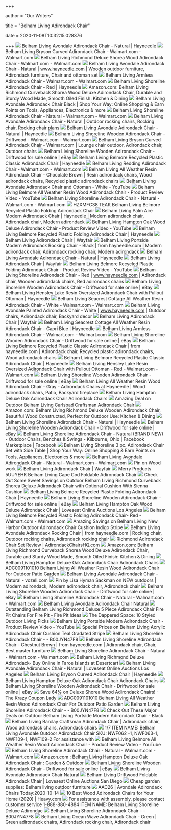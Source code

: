 +++
        
author = "Our Writers"
        
title = "Belham Living Adirondack Chair"
        
date = 2020-11-08T10:32:15.028376
        
+++
[ ![](https://content.haycdn.com/mgen/master:NWF062.jpg)](https://content.haycdn.com/mgen/master:NWF062.jpg) Belham Living Avondale Adirondack Chair - Natural | Hayneedle
[ ![](https://i5.walmartimages.com/asr/804febf1-dd1a-474b-80f5-7cb125b702ab_1.fb180bfe4a7613b7a43170bac7b3c58c.jpeg)](https://i5.walmartimages.com/asr/804febf1-dd1a-474b-80f5-7cb125b702ab_1.fb180bfe4a7613b7a43170bac7b3c58c.jpeg) Belham Living Bryson Curved Adirondack Chair - Walmart.com - Walmart.com
[ ![](https://i5.walmartimages.com/asr/4e0dbabc-9cca-4af0-b69b-da8e3c188b95.7c8d9598395d41de9f4fa3ded7654d5a.jpeg)](https://i5.walmartimages.com/asr/4e0dbabc-9cca-4af0-b69b-da8e3c188b95.7c8d9598395d41de9f4fa3ded7654d5a.jpeg) Belham Living Richmond Deluxe Shorea Wood Adirondack Chair - Walmart.com -  Walmart.com
[ ![](https://i.pinimg.com/originals/2c/e1/a9/2ce1a9c5fbfdca7f035a065d69c152ac.jpg)](https://i.pinimg.com/originals/2c/e1/a9/2ce1a9c5fbfdca7f035a065d69c152ac.jpg) Belham Living Avondale Adirondack Chair - Natural | www.hayneedle.com |  Wooden outdoor furniture, Adirondack furniture, Chair and ottoman set
[ ![](https://i5.walmartimages.com/asr/4b8107a2-177d-4335-a55e-6d9e47391f7e.d98117524a39b3900f2710cfa742daec.jpeg)](https://i5.walmartimages.com/asr/4b8107a2-177d-4335-a55e-6d9e47391f7e.d98117524a39b3900f2710cfa742daec.jpeg) Belham Living Armless Adirondack Chair - Walmart.com - Walmart.com
[ ![](https://content.haycdn.com/mgen/master:TDJ029.jpg)](https://content.haycdn.com/mgen/master:TDJ029.jpg) Belham Living Shoreline Adirondack Chair - Red | Hayneedle
[ ![](https://images-na.ssl-images-amazon.com/images/I/91-sFM9pO8L._AC_SX522_.jpg)](https://images-na.ssl-images-amazon.com/images/I/91-sFM9pO8L._AC_SX522_.jpg) Amazon.com: Belham Living Richmond Curveback Shorea Wood Deluxe Adirondack  Chair, Durable and Sturdy Wood Made, Smooth Oiled Finish: Kitchen & Dining
[ ![](https://s2.sywcdn.net/getImage?url=https%3A%2F%2Fimages.hayneedle.com%2Fmgen%2Foptions%3ANWF109_15_Black.jpg%3Fis%3D1600%2C1600%2C0xffffff&t=Product&w=1500&h=1500&qlt=100&mrg=1&str=1&s=b2fe4ea134d28e067ec5f6de81200756)](https://s2.sywcdn.net/getImage?url=https%3A%2F%2Fimages.hayneedle.com%2Fmgen%2Foptions%3ANWF109_15_Black.jpg%3Fis%3D1600%2C1600%2C0xffffff&t=Product&w=1500&h=1500&qlt=100&mrg=1&str=1&s=b2fe4ea134d28e067ec5f6de81200756) Belham Living Avondale Adirondack Chair Black | Shop Your Way: Online  Shopping & Earn Points on Tools, Appliances, Electronics & more
[ ![](https://i5.walmartimages.com/asr/7a515abc-e9cf-4fe3-a1d5-c79e6d69af9a.a7fb070a93bba872010acd26b5ed92cb.jpeg)](https://i5.walmartimages.com/asr/7a515abc-e9cf-4fe3-a1d5-c79e6d69af9a.a7fb070a93bba872010acd26b5ed92cb.jpeg) Belham Living Shoreline Adirondack Chair - Natural - Walmart.com -  Walmart.com
[ ![](https://i.pinimg.com/originals/be/96/25/be96257e2dacc3b7f7c34d4e077832d1.jpg)](https://i.pinimg.com/originals/be/96/25/be96257e2dacc3b7f7c34d4e077832d1.jpg) Belham Living Avondale Adirondack Chair - Natural | Outdoor rocking chairs,  Rocking chair, Rocking chair plans
[ ![](https://i.ytimg.com/vi/5jUriYDe-Y4/maxresdefault.jpg)](https://i.ytimg.com/vi/5jUriYDe-Y4/maxresdefault.jpg) Belham Living Avondale Adirondack Chair - Natural | Hayneedle
[ ![](https://i5.walmartimages.com/asr/e0cf872e-e89e-4815-acf4-72afd8fabbde_1.949434145b6cf7031ad1caadb3c509b0.jpeg)](https://i5.walmartimages.com/asr/e0cf872e-e89e-4815-acf4-72afd8fabbde_1.949434145b6cf7031ad1caadb3c509b0.jpeg) Belham Living Shoreline Wooden Adirondack Chair - Driftwood - Walmart.com -  Walmart.com
[ ![](https://i.pinimg.com/474x/eb/eb/76/ebeb76bfb824dcd95a7d91d4f6618b02.jpg)](https://i.pinimg.com/474x/eb/eb/76/ebeb76bfb824dcd95a7d91d4f6618b02.jpg) Belham Living Bryson Curved Adirondack Chair - Walmart.com | Lounge chair  outdoor, Adirondack chair, Outdoor chairs
[ ![](https://i.ebayimg.com/images/g/dVQAAOSwOb5fj078/s-l1600.jpg)](https://i.ebayimg.com/images/g/dVQAAOSwOb5fj078/s-l1600.jpg) Belham Living Shoreline Wooden Adirondack Chair - Driftwood for sale online  | eBay
[ ![](https://content.haycdn.com/mgen/master:REDO004.jpg)](https://content.haycdn.com/mgen/master:REDO004.jpg) Belham Living Belmore Recycled Plastic Classic Adirondack Chair | Hayneedle
[ ![](https://i5.walmartimages.com/asr/aa3f1e00-3e94-434a-bd93-ca594afdf97b_1.6a8a8a12f4e8f159c8fcaf08a2701648.jpeg)](https://i5.walmartimages.com/asr/aa3f1e00-3e94-434a-bd93-ca594afdf97b_1.6a8a8a12f4e8f159c8fcaf08a2701648.jpeg) Belham Living Redding Adirondack Chair - Walmart.com - Walmart.com
[ ![](https://i.pinimg.com/originals/44/ce/87/44ce87cbca9197e8e9a24e8e361ea07f.jpg)](https://i.pinimg.com/originals/44/ce/87/44ce87cbca9197e8e9a24e8e361ea07f.jpg) Belham Living All Weather Resin Adirondack Chair - Chocolate Brown | Resin  adirondack chairs, Wood adirondack chairs, Recycled plastic adirondack  chairs
[ ![](https://i.ytimg.com/vi/osQd9xaYLXE/maxresdefault.jpg)](https://i.ytimg.com/vi/osQd9xaYLXE/maxresdefault.jpg) Belham Living Avondale Adirondack Chair and Ottoman - White - YouTube
[ ![](https://i.ytimg.com/vi/l2Y8oaB4UBc/maxresdefault.jpg)](https://i.ytimg.com/vi/l2Y8oaB4UBc/maxresdefault.jpg) Belham Living Belmore All Weather Resin Wood Adirondack Chair - Product  Review Video - YouTube
[ ![](https://i5.walmartimages.com/asr/97e0d986-7bd0-4eb8-8f16-97a4d4b8f606.b28a5d02ea14887e6268ec5ea468e658.jpeg?odnWidth=612&odnHeight=612&odnBg=ffffff)](https://i5.walmartimages.com/asr/97e0d986-7bd0-4eb8-8f16-97a4d4b8f606.b28a5d02ea14887e6268ec5ea468e658.jpeg?odnWidth=612&odnHeight=612&odnBg=ffffff) Belham Living Shoreline Adirondack Chair - Natural - Walmart.com -  Walmart.com
[ ![](https://c.shld.net/rpx/i/s/pi/mp/10278989/prod_24212441840?src=https%3A%2F%2Fi.ebayimg.com%2Fimages%2Fg%2FzDEAAOSwfx9dJkkI%2Fs-l1600.jpg&d=21669f2cdfeb86333b985e6889186e891af0e1d9&hei=333&wid=333&op_sharpen=1)](https://c.shld.net/rpx/i/s/pi/mp/10278989/prod_24212441840?src=https%3A%2F%2Fi.ebayimg.com%2Fimages%2Fg%2FzDEAAOSwfx9dJkkI%2Fs-l1600.jpg&d=21669f2cdfeb86333b985e6889186e891af0e1d9&hei=333&wid=333&op_sharpen=1) HZXMFC38 TEAK Belham Living Belmore Recycled Plastic Folding Adirondack  Chair
[ ![](https://i.pinimg.com/474x/c7/4b/15/c74b15a68b881afb5feed88a01fbbba4.jpg)](https://i.pinimg.com/474x/c7/4b/15/c74b15a68b881afb5feed88a01fbbba4.jpg) Belham Living Palm Aire Modern Adirondack Chair | Hayneedle | Modern adirondack  chair, Adirondack chair, Modern adirondack
[ ![](https://i.ytimg.com/vi/5nXoxCQui4o/maxresdefault.jpg)](https://i.ytimg.com/vi/5nXoxCQui4o/maxresdefault.jpg) Belham Living Hampton Oak Wood Deluxe Adirondack Chair - Product Review  Video - YouTube
[ ![](https://content.haycdn.com/mgen/master:REDO006.jpg)](https://content.haycdn.com/mgen/master:REDO006.jpg) Belham Living Belmore Recycled Plastic Folding Adirondack Chair | Hayneedle
[ ![](https://secure.img1-fg.wfcdn.com/im/91398612/resize-h600-w600%5Ecompr-r85/9576/95760176/Alger+Plastic+Folding+Adirondack+Chair.jpg)](https://secure.img1-fg.wfcdn.com/im/91398612/resize-h600-w600%5Ecompr-r85/9576/95760176/Alger+Plastic+Folding+Adirondack+Chair.jpg) Belham Living Adirondack Chair | Wayfair
[ ![](https://i.pinimg.com/originals/ea/64/6e/ea646ed6f39132add56bfb8a8771fcd7.jpg)](https://i.pinimg.com/originals/ea/64/6e/ea646ed6f39132add56bfb8a8771fcd7.jpg) Belham Living Portside Modern Adirondack Rocking Chair - Black | from  hayneedle.com | Modern adirondack chair, Adirondack rocking chair, Modern  adirondack
[ ![](https://content.haycdn.com/mgen/inuse:NWF062.jpg?is=654,654,0xffffff)](https://content.haycdn.com/mgen/inuse:NWF062.jpg?is=654,654,0xffffff) Belham Living Avondale Adirondack Chair - Natural | Hayneedle
[ ![](https://secure.img1-fg.wfcdn.com/im/96948436/resize-h310-w310%5Ecompr-r85/3013/30136299/anette-adirondack-chair.jpg)](https://secure.img1-fg.wfcdn.com/im/96948436/resize-h310-w310%5Ecompr-r85/3013/30136299/anette-adirondack-chair.jpg) Belham Living Adirondack Chair | Wayfair
[ ![](https://i.ytimg.com/vi/u0Zs0QG085c/maxresdefault.jpg)](https://i.ytimg.com/vi/u0Zs0QG085c/maxresdefault.jpg) Belham Living Belmore Recycled Plastic Folding Adirondack Chair - Product  Review Video - YouTube
[ ![](https://i.pinimg.com/originals/6a/fe/b5/6afeb5a47592d8042485113d2f4b7d8c.jpg)](https://i.pinimg.com/originals/6a/fe/b5/6afeb5a47592d8042485113d2f4b7d8c.jpg) Belham Living Shoreline Adirondack Chair - Red | www.hayneedle.com | Adirondack  chair, Wooden adirondack chairs, Red adirondack chairs
[ ![](https://i.ebayimg.com/images/g/qoIAAOSwVRZfj077/s-l1600.jpg)](https://i.ebayimg.com/images/g/qoIAAOSwVRZfj077/s-l1600.jpg) Belham Living Shoreline Wooden Adirondack Chair - Driftwood for sale online  | eBay
[ ![](https://content.haycdn.com/mgen/master:REDO071.jpg?is=654,654,0xffffff)](https://content.haycdn.com/mgen/master:REDO071.jpg?is=654,654,0xffffff) Belham Living Hensley Lake Resin Oversized Adirondack Chair with Pullout  Ottoman | Hayneedle
[ ![](https://i5.walmartimages.com/asr/831e0203-4996-4436-9ff0-d4e64eea35e9.d4b419fbed4565852fe42fd08d491b42.jpeg)](https://i5.walmartimages.com/asr/831e0203-4996-4436-9ff0-d4e64eea35e9.d4b419fbed4565852fe42fd08d491b42.jpeg) Belham Living Seacrest Cottage All Weather Resin Adirondack Chair - White -  Walmart.com - Walmart.com
[ ![](https://i.pinimg.com/originals/c0/e5/13/c0e5134805ac5ac7c5f17030d4751649.jpg)](https://i.pinimg.com/originals/c0/e5/13/c0e5134805ac5ac7c5f17030d4751649.jpg) Belham Living Avondale Painted Adirondack Chair - White | www.hayneedle.com  | Outdoor chairs, Adirondack chair, Backyard decor
[ ![](https://secure.img1-fg.wfcdn.com/im/87563737/resize-h310-w310%5Ecompr-r85/6116/61169450/plasticresin-adirondack-chair.jpg)](https://secure.img1-fg.wfcdn.com/im/87563737/resize-h310-w310%5Ecompr-r85/6116/61169450/plasticresin-adirondack-chair.jpg) Belham Living Adirondack Chair | Wayfair
[ ![](https://content.haycdn.com/mgen/master:REDO043.jpg)](https://content.haycdn.com/mgen/master:REDO043.jpg) Belham Living Seacrest Cottage All Weather Resin Adirondack Chair - Capri  Blue | Hayneedle
[ ![](https://i5.walmartimages.com/asr/ea22af8c-4c46-4c61-94ad-dfdfa2587ebe_1.9e4d4b2e6c376a1aefb5661e088f64fd.jpeg?odnWidth=282&odnHeight=282&odnBg=ffffff)](https://i5.walmartimages.com/asr/ea22af8c-4c46-4c61-94ad-dfdfa2587ebe_1.9e4d4b2e6c376a1aefb5661e088f64fd.jpeg?odnWidth=282&odnHeight=282&odnBg=ffffff) Belham Living Armless Adirondack Chair - Walmart.com - Walmart.com
[ ![](https://i.ebayimg.com/images/g/I0kAAOSw3Bdfj074/s-l1600.jpg)](https://i.ebayimg.com/images/g/I0kAAOSw3Bdfj074/s-l1600.jpg) Belham Living Shoreline Wooden Adirondack Chair - Driftwood for sale online  | eBay
[ ![](https://i.pinimg.com/originals/6d/de/40/6dde402596aae59ad6189410a2e5668d.jpg)](https://i.pinimg.com/originals/6d/de/40/6dde402596aae59ad6189410a2e5668d.jpg) Belham Living Belmore Recycled Plastic Classic Adirondack Chair | from  hayneedle.com | Adirondack chair, Recycled plastic adirondack chairs, Wood  adirondack chairs
[ ![](https://content.haycdn.com/mgen/inuse:REDO004.jpg?is=654,654,0xffffff)](https://content.haycdn.com/mgen/inuse:REDO004.jpg?is=654,654,0xffffff) Belham Living Belmore Recycled Plastic Classic Adirondack Chair | Hayneedle
[ ![](https://i5.walmartimages.com/asr/9792f63f-5d4a-4e08-bfae-b01282206804.dca9aaaaa6da4636ebb6c11ed8edd517.jpeg)](https://i5.walmartimages.com/asr/9792f63f-5d4a-4e08-bfae-b01282206804.dca9aaaaa6da4636ebb6c11ed8edd517.jpeg) Belham Living Hensley Lake Resin Oversized Adirondack Chair with Pullout  Ottoman - Red - Walmart.com - Walmart.com
[ ![](https://i.ebayimg.com/images/g/9p0AAOSwehZfj078/s-l1600.jpg)](https://i.ebayimg.com/images/g/9p0AAOSwehZfj078/s-l1600.jpg) Belham Living Shoreline Wooden Adirondack Chair - Driftwood for sale online  | eBay
[ ![](https://i.pinimg.com/474x/5c/42/fa/5c42fab7931123fbf436ab3fce4802bc.jpg)](https://i.pinimg.com/474x/5c/42/fa/5c42fab7931123fbf436ab3fce4802bc.jpg) Belham Living All Weather Resin Wood Adirondack Chair - Gray - Adirondack  Chairs at Hayneedle | Wood adirondack chairs, Patio, Backyard fireplace
[ ![](https://images-na.ssl-images-amazon.com/images/I/713bVDOjuzL._AC_SL1000_.jpg)](https://images-na.ssl-images-amazon.com/images/I/713bVDOjuzL._AC_SL1000_.jpg) Belham Living Hampton Deluxe Oak Adirondack Chair Adirondack Chairs
[ ![](https://images.prod.meredith.com/product/3e84581ddf20f76c56234b8fc78b918c/1515359093091/l/outdoor-belham-living-carlsbad-craftsman-adirondack-chair)](https://images.prod.meredith.com/product/3e84581ddf20f76c56234b8fc78b918c/1515359093091/l/outdoor-belham-living-carlsbad-craftsman-adirondack-chair) Amazing Deal on Outdoor Belham Living Carlsbad Craftsman Adirondack Chair
[ ![](https://images-na.ssl-images-amazon.com/images/I/91HK2zlPYpL._AC_SL1500_.jpg)](https://images-na.ssl-images-amazon.com/images/I/91HK2zlPYpL._AC_SL1500_.jpg) Amazon.com: Belham Living Richmond Deluxe Wooden Adirondack Chair,  Beautiful Wood Constructed, Perfect for Outdoor Use: Kitchen & Dining
[ ![](https://content.haycdn.com/mgen/inuse:TDJ123.jpg?is=654,654,0xffffff)](https://content.haycdn.com/mgen/inuse:TDJ123.jpg?is=654,654,0xffffff) Belham Living Shoreline Adirondack Chair - Natural | Hayneedle
[ ![](https://i.ebayimg.com/images/g/vsoAAOSwFN9fj074/s-l1600.jpg)](https://i.ebayimg.com/images/g/vsoAAOSwFN9fj074/s-l1600.jpg) Belham Living Shoreline Wooden Adirondack Chair - Driftwood for sale online  | eBay
[ ![](https://lookaside.fbsbx.com/lookaside/crawler/media/?media_id=10223618245346859)](https://lookaside.fbsbx.com/lookaside/crawler/media/?media_id=10223618245346859) Belham Living Shoreline Adirondack Chair - Natural (BRAND NEW) - Outdoor  Chairs, Benches & Swings - Kilbourne, Ohio | Facebook Marketplace | Facebook
[ ![](https://s1.sywcdn.net/getImage?url=https%3A%2F%2Fimages.hayneedle.com%2Fmgen%2Fmaster%3ATDJ186.jpg%3Fis%3D1600%2C1600%2C0xffffff&t=Product&w=1500&h=1500&qlt=100&mrg=1&str=1&s=db5bf4066a6c6c3b48d05a57a97a32e1)](https://s1.sywcdn.net/getImage?url=https%3A%2F%2Fimages.hayneedle.com%2Fmgen%2Fmaster%3ATDJ186.jpg%3Fis%3D1600%2C1600%2C0xffffff&t=Product&w=1500&h=1500&qlt=100&mrg=1&str=1&s=db5bf4066a6c6c3b48d05a57a97a32e1) Belham Living Shoreline 3 pc. Adirondack Chair Set with Side Table | Shop  Your Way: Online Shopping & Earn Points on Tools, Appliances, Electronics &  more
[ ![](https://i5.walmartimages.com/dfw/6e29e393-c63d/k2-_c59408db-f526-4161-8add-987f0ccfb571.v1.jpg)](https://i5.walmartimages.com/dfw/6e29e393-c63d/k2-_c59408db-f526-4161-8add-987f0ccfb571.v1.jpg) Belham Living Avondale Adirondack Chair - Natural - Walmart.com -  Walmart.com
[ ![](https://i.pinimg.com/originals/c3/6a/55/c36a55952363e02a8fc67f9cb7681ba2.jpg)](https://i.pinimg.com/originals/c3/6a/55/c36a55952363e02a8fc67f9cb7681ba2.jpg) Pin on Wood work
[ ![](https://secure.img1-fg.wfcdn.com/im/14023119/resize-h240-w240%5Ecompr-r85/6943/69437652/default_name.jpg)](https://secure.img1-fg.wfcdn.com/im/14023119/resize-h240-w240%5Ecompr-r85/6943/69437652/default_name.jpg) Belham Living Adirondack Chair | Wayfair
[ ![](https://c.shld.net/rpx/i/s/pi/mp/10160405/prod_9120105832?src=http%3A%2F%2Flykartstore.site%2Flykartimage%2FimageB%2FALVB005UUYEHK.jpg&d=2676ee67e70dadc40b2357b63ae9aa6f854c54ad&hei=245&wid=245&op_sharpen=1&qlt=85)](https://c.shld.net/rpx/i/s/pi/mp/10160405/prod_9120105832?src=http%3A%2F%2Flykartstore.site%2Flykartimage%2FimageB%2FALVB005UUYEHK.jpg&d=2676ee67e70dadc40b2357b63ae9aa6f854c54ad&hei=245&wid=245&op_sharpen=1&qlt=85) Merry Products 5UUYEHK Belham Living Cape Cod Foldable Adirondack Chair
[ ![](https://images.prod.meredith.com/product/442c524b952096bccaf09e0d3ab2f825/1546407145085/l/belham-living-richmond-curveback-shorea-deluxe-adirondack-chair-with-optional-cushion-with-sienna-cushion-rm079-3)](https://images.prod.meredith.com/product/442c524b952096bccaf09e0d3ab2f825/1546407145085/l/belham-living-richmond-curveback-shorea-deluxe-adirondack-chair-with-optional-cushion-with-sienna-cushion-rm079-3) Check Out Some Sweet Savings on Outdoor Belham Living Richmond Curveback  Shorea Deluxe Adirondack Chair with Optional Cushion With Sienna Cushion
[ ![](https://content.haycdn.com/mgen/inuse:REDO006.jpg?is=654,654,0xffffff)](https://content.haycdn.com/mgen/inuse:REDO006.jpg?is=654,654,0xffffff) Belham Living Belmore Recycled Plastic Folding Adirondack Chair | Hayneedle
[ ![](https://i.ebayimg.com/images/g/QwoAAOSwd3ZfBxox/s-l225.jpg)](https://i.ebayimg.com/images/g/QwoAAOSwd3ZfBxox/s-l225.jpg) Belham Living Shoreline Wooden Adirondack Chair - Driftwood for sale online  | eBay
[ ![](https://cdn.filestackcontent.com/resize=w:2000,h:2000,f:crop/auto_image/compress/quality=v:60/hUKg4PWQ0yxiNQudMdV6)](https://cdn.filestackcontent.com/resize=w:2000,h:2000,f:crop/auto_image/compress/quality=v:60/hUKg4PWQ0yxiNQudMdV6) Belham Living Hampton Oak Wood Deluxe Adirondack Chair | Loveseat Online  Auctions Los Angeles
[ ![](https://i5.walmartimages.com/asr/5d561156-3758-495b-b076-9ab3dbac91d7_1.effbfbf2148d824e2bae597396460dfa.jpeg)](https://i5.walmartimages.com/asr/5d561156-3758-495b-b076-9ab3dbac91d7_1.effbfbf2148d824e2bae597396460dfa.jpeg) Belham Living Belmore Recycled Plastic Folding Adirondack Chair- Red -  Walmart.com - Walmart.com
[ ![](https://images.prod.meredith.com/product/1d0ad8c90946f701d7c30c2b38ce7388/1519661369448/l/belham-living-new-harbor-outdoor-adirondack-chair-cushion-indigo-stripe)](https://images.prod.meredith.com/product/1d0ad8c90946f701d7c30c2b38ce7388/1519661369448/l/belham-living-new-harbor-outdoor-adirondack-chair-cushion-indigo-stripe) Amazing Savings on Belham Living New Harbor Outdoor Adirondack Chair  Cushion Indigo Stripe
[ ![](https://i.pinimg.com/originals/99/15/20/9915203fbaadb1465d904c7ab8fba0b5.jpg)](https://i.pinimg.com/originals/99/15/20/9915203fbaadb1465d904c7ab8fba0b5.jpg) Belham Living Avondale Adirondack Rocking Chair | from hayneedle.com |  Rocking chair, Outdoor rocking chairs, Adirondack rocking chair
[ ![](https://adirondackchairshq.com/wp-content/uploads/2017/01/Richmond-Adirondack-Chair-Set.jpg)](https://adirondackchairshq.com/wp-content/uploads/2017/01/Richmond-Adirondack-Chair-Set.jpg) Richmond Adirondack Chair Set Review | AdirondackChairsHQ.com
[ ![](https://images-na.ssl-images-amazon.com/images/I/51Tyj7Ouy3L._AC_SY450_.jpg)](https://images-na.ssl-images-amazon.com/images/I/51Tyj7Ouy3L._AC_SY450_.jpg) Amazon.com: Belham Living Richmond Curveback Shorea Wood Deluxe Adirondack  Chair, Durable and Sturdy Wood Made, Smooth Oiled Finish: Kitchen & Dining
[ ![](https://images-na.ssl-images-amazon.com/images/I/81mIHB5BywL._SL1500_.jpg)](https://images-na.ssl-images-amazon.com/images/I/81mIHB5BywL._SL1500_.jpg) Belham Living Hampton Deluxe Oak Adirondack Chair Adirondack Chairs
[ ![](https://c.shld.net/rpx/i/s/pi/mp/10531224/prod_19170998439?src=https%3A%2F%2Fi.ebayimg.com%2Fimages%2Fg%2FOfgAAOSwepNe76h1%2Fs-l1600.jpg&d=33f13c39af68365b324a67046f9d767260246bae&hei=333&wid=333&op_sharpen=1)](https://c.shld.net/rpx/i/s/pi/mp/10531224/prod_19170998439?src=https%3A%2F%2Fi.ebayimg.com%2Fimages%2Fg%2FOfgAAOSwepNe76h1%2Fs-l1600.jpg&d=33f13c39af68365b324a67046f9d767260246bae&hei=333&wid=333&op_sharpen=1) ADC0091101010 Belham Living All Weather Resin Wood Adirondack Chair For  Outdoor Patio Garden
[ ![](https://i.pinimg.com/originals/54/73/f2/5473f26651da851f6156088a75a96fe4.jpg)](https://i.pinimg.com/originals/54/73/f2/5473f26651da851f6156088a75a96fe4.jpg) Belham Living Avondale Adirondack Chair - Natural - vozeli.com
[ ![](https://i.pinimg.com/originals/af/c4/fc/afc4fc52b36712efc22966815ef968e5.jpg)](https://i.pinimg.com/originals/af/c4/fc/afc4fc52b36712efc22966815ef968e5.jpg) Pin by Lisa Hyman Sackman on NEW outdoors | Modern adirondack, Modern adirondack  chair, Adirondack chair
[ ![](https://i.ebayimg.com/images/g/BFEAAOSwvndfj074/s-l1600.jpg)](https://i.ebayimg.com/images/g/BFEAAOSwvndfj074/s-l1600.jpg) Belham Living Shoreline Wooden Adirondack Chair - Driftwood for sale online  | eBay
[ ![](https://i5.walmartimages.com/asr/2eee54ef-552c-43ef-8c99-8cc772becd27.4ec9d2d1ad40fb00a79fe4b7a852fc79.jpeg)](https://i5.walmartimages.com/asr/2eee54ef-552c-43ef-8c99-8cc772becd27.4ec9d2d1ad40fb00a79fe4b7a852fc79.jpeg) Belham Living Shoreline Adirondack Chair - Natural - Walmart.com -  Walmart.com
[ ![](https://i5.walmartimages.com/asr/12fc7f86-9d30-4a16-bd88-c36899149d6b_1.5c108d7a8580fc6a17ddaeafecf344ee.jpeg)](https://i5.walmartimages.com/asr/12fc7f86-9d30-4a16-bd88-c36899149d6b_1.5c108d7a8580fc6a17ddaeafecf344ee.jpeg) Belham Living Avondale Adirondack Chair Natural
[ ![](https://evpainfo.com/wp-content/uploads/2017/10/outstanding-belham-living-richmond-deluxe-5-piece-adirondack-chair-fire-pit-chairs-for-fire-pit.jpg)](https://evpainfo.com/wp-content/uploads/2017/10/outstanding-belham-living-richmond-deluxe-5-piece-adirondack-chair-fire-pit-chairs-for-fire-pit.jpg) Outstanding Belham Living Richmond Deluxe 5 Piece Adirondack Chair Fire Pit  Chairs For Fire Pit - Fire Pit Ideas
[ ![](https://3tvrfg2u7y5u3ab4txgx3835-wpengine.netdna-ssl.com/wp-content/uploads/2019/06/Belham-Living-Portside-Modern-Adirondack-Chair.jpg)](https://3tvrfg2u7y5u3ab4txgx3835-wpengine.netdna-ssl.com/wp-content/uploads/2019/06/Belham-Living-Portside-Modern-Adirondack-Chair.jpg) The Dappered Space: 10 Styled Outdoor Living Picks
[ ![](https://i.ytimg.com/vi/TJBFtzBVams/hqdefault.jpg)](https://i.ytimg.com/vi/TJBFtzBVams/hqdefault.jpg) Belham Living Portside Modern Adirondack Chair - Product Review Video -  YouTube
[ ![](https://images.prod.meredith.com/product/4d38989a853c5bebf59201d4f9961939/1556194566937/l/belham-living-acrylic-adirondack-chair-cushion-teal-gradated-stripe)](https://images.prod.meredith.com/product/4d38989a853c5bebf59201d4f9961939/1556194566937/l/belham-living-acrylic-adirondack-chair-cushion-teal-gradated-stripe) Special Prices on Belham Living Acrylic Adirondack Chair Cushion Teal  Gradated Stripe
[ ![](http://www.marshalledwards.net/image/cache/data/category_36/Belham%20Living%20Shoreline%20Adirondack%20Chair%20B00JYN47F8_3-500x500-product_popup.jpg)](http://www.marshalledwards.net/image/cache/data/category_36/Belham%20Living%20Shoreline%20Adirondack%20Chair%20B00JYN47F8_3-500x500-product_popup.jpg) Belham Living Shoreline Adirondack Chair - - B00JYN47F8
[ ![](https://i.pinimg.com/originals/64/64/fc/6464fcc2c89de042508c822a47a6763c.webp)](https://i.pinimg.com/originals/64/64/fc/6464fcc2c89de042508c822a47a6763c.webp) Belham Living Shoreline Adirondack Chair - Chestnut Brown | from  hayneedle.com | Adirondack chair, Chair, Best master furniture
[ ![](https://i5.walmartimages.com/asr/0975d363-956a-4a4f-a32e-94965b31f61d.b9027620dbce3b746cd5737450c897cd.jpeg)](https://i5.walmartimages.com/asr/0975d363-956a-4a4f-a32e-94965b31f61d.b9027620dbce3b746cd5737450c897cd.jpeg) Belham Living Shoreline Adirondack Chair - Natural - Walmart.com -  Walmart.com
[ ![](https://m.media-amazon.com/images/I/51YuviKJEnL.jpg)](https://m.media-amazon.com/images/I/51YuviKJEnL.jpg) Belham Living Richmond Deluxe Adirondack- Buy Online in Faroe Islands at  Desertcart
[ ![](https://cdn.filestackcontent.com/resize=w:2000,h:2000,f:crop/auto_image/compress/quality=v:60/R7IjUIkARwSGyejLBfyJ)](https://cdn.filestackcontent.com/resize=w:2000,h:2000,f:crop/auto_image/compress/quality=v:60/R7IjUIkARwSGyejLBfyJ) Belham Living Avondale Adirondack Chair - Natural | Loveseat Online  Auctions Los Angeles
[ ![](https://res.cloudinary.com/powerreviews/image/upload/f_auto,q_auto,h_768,w_auto,c_thumb,h_400/d_portal-no-product-image_ttlfpi.svg/prod/an2qhsu9nmafgyjameqf.jpg)](https://res.cloudinary.com/powerreviews/image/upload/f_auto,q_auto,h_768,w_auto,c_thumb,h_400/d_portal-no-product-image_ttlfpi.svg/prod/an2qhsu9nmafgyjameqf.jpg) Belham Living Bryson Curved Adirondack Chair | Hayneedle
[ ![](https://images-na.ssl-images-amazon.com/images/I/816zUsZMW9L._SL1500_.jpg)](https://images-na.ssl-images-amazon.com/images/I/816zUsZMW9L._SL1500_.jpg) Belham Living Hampton Deluxe Oak Adirondack Chair Adirondack Chairs
[ ![](https://i.ebayimg.com/images/g/2j4AAOSwUShffgF1/s-l225.jpg)](https://i.ebayimg.com/images/g/2j4AAOSwUShffgF1/s-l225.jpg) Belham Living Shoreline Wooden Adirondack Chair - Driftwood for sale online  | eBay
[ ![](https://prod-cdn-thekrazycouponlady.imgix.net/wp-content/uploads/2018/07/screen-shot-2018-07-15-at-102524-am-1531675882.png?auto=compress,format&fit=max)](https://prod-cdn-thekrazycouponlady.imgix.net/wp-content/uploads/2018/07/screen-shot-2018-07-15-at-102524-am-1531675882.png?auto=compress,format&fit=max) Save 64% on Deluxe Shorea Wood Adirondack Chairs! - The Krazy Coupon Lady
[ ![](https://c.shld.net/rpx/i/s/pi/mp/10531224/prod_19170997939?src=https%3A%2F%2Fi.ebayimg.com%2Fimages%2Fg%2F52IAAOSw6Uxe76h1%2Fs-l1600.jpg&d=9f261a44f4f821522cb594c4b6651faaa700a804&hei=333&wid=333&op_sharpen=1)](https://c.shld.net/rpx/i/s/pi/mp/10531224/prod_19170997939?src=https%3A%2F%2Fi.ebayimg.com%2Fimages%2Fg%2F52IAAOSw6Uxe76h1%2Fs-l1600.jpg&d=9f261a44f4f821522cb594c4b6651faaa700a804&hei=333&wid=333&op_sharpen=1) ADC0091101010 Belham Living All Weather Resin Wood Adirondack Chair For  Outdoor Patio Garden
[ ![](http://www.marshalledwards.net/image/cache/data/category_36/Belham%20Living%20Shoreline%20Adirondack%20Chair%20B00JYN47F8_0-500x500-product_popup.jpg)](http://www.marshalledwards.net/image/cache/data/category_36/Belham%20Living%20Shoreline%20Adirondack%20Chair%20B00JYN47F8_0-500x500-product_popup.jpg) Belham Living Shoreline Adirondack Chair - - B00JYN47F8
[ ![](https://images.prod.meredith.com/product/c97c488bcbe0be6f231be71161a5d30e/1576859317967/l/outdoor-belham-living-portside-modern-adirondack-chair-black)](https://images.prod.meredith.com/product/c97c488bcbe0be6f231be71161a5d30e/1576859317967/l/outdoor-belham-living-portside-modern-adirondack-chair-black) Check Out These Major Deals on Outdoor Belham Living Portside Modern Adirondack  Chair - Black
[ ![](https://i.pinimg.com/564x/74/1b/13/741b13f49b32ad399389dcbd7b1e7c84.jpg)](https://i.pinimg.com/564x/74/1b/13/741b13f49b32ad399389dcbd7b1e7c84.jpg) Belham Living Barclay Craftsman Adirondack Chair | Adirondack chair, Wood  adirondack chairs, Adirondack chairs
[ ![](x-raw-image:///c392b10aa459ed9b9dab69ca38763dcf6c6399422c650108dfbebe0ec63e6f15)](x-raw-image:///c392b10aa459ed9b9dab69ca38763dcf6c6399422c650108dfbebe0ec63e6f15) 1/7 ITEM NAME: Belham Living Avondale Outdoor Adirondack Chair SKU: NWF062  -1, NWF063-1, NWF109-1, NWF109-2 For assistance with
[ ![](https://i.ytimg.com/vi/PACyFG_fHZU/hqdefault.jpg?sqp=-oaymwEiCKgBEF5IWvKriqkDFQgBFQAAAAAYASUAAMhCPQCAokN4AQ==&rs=AOn4CLAODsVnSTyNbBbhg9NqKfI8ae3ExA)](https://i.ytimg.com/vi/PACyFG_fHZU/hqdefault.jpg?sqp=-oaymwEiCKgBEF5IWvKriqkDFQgBFQAAAAAYASUAAMhCPQCAokN4AQ==&rs=AOn4CLAODsVnSTyNbBbhg9NqKfI8ae3ExA) Belham Living Belmore All Weather Resin Wood Adirondack Chair - Product  Review Video - YouTube
[ ![](https://i5.walmartimages.com/asr/e360299f-748d-4003-969a-561ca89f822e.734c3b627b29685bf6974c5cad3fc480.jpeg)](https://i5.walmartimages.com/asr/e360299f-748d-4003-969a-561ca89f822e.734c3b627b29685bf6974c5cad3fc480.jpeg) Belham Living Shoreline Adirondack Chair - Natural - Walmart.com -  Walmart.com
[ ![](https://images-na.ssl-images-amazon.com/images/I/51xxPA2OOFL._AC_.jpg)](https://images-na.ssl-images-amazon.com/images/I/51xxPA2OOFL._AC_.jpg) Amazon.com : Belham Living Hampton Deluxe Oak Adirondack Chair : Garden &  Outdoor
[ ![](https://i.ebayimg.com/images/g/Gj8AAOSw5wRflb9W/s-l225.jpg)](https://i.ebayimg.com/images/g/Gj8AAOSw5wRflb9W/s-l225.jpg) Belham Living Shoreline Wooden Adirondack Chair - Driftwood for sale online  | eBay
[ ![](https://i5.walmartimages.com/asr/df831a93-0b3d-4470-8d3d-04cc5e6c88ec_1.fdb48bea786209186c94347dd7d1c206.jpeg)](https://i5.walmartimages.com/asr/df831a93-0b3d-4470-8d3d-04cc5e6c88ec_1.fdb48bea786209186c94347dd7d1c206.jpeg) Belham Living Avondale Adirondack Chair Natural
[ ![](https://cdn.filestackcontent.com/resize=w:2000,h:2000,f:crop/compress/quality=v:60/xNJJd7scQNCLevZdvPEf)](https://cdn.filestackcontent.com/resize=w:2000,h:2000,f:crop/compress/quality=v:60/xNJJd7scQNCLevZdvPEf) Belham Living Driftwood Foldable Adirondack Chair | Loveseat Online  Auctions San Diego
[ ![](https://lh4.googleusercontent.com/proxy/OF2cYyXQSK3BBOglWRoQc3-rP5kdh9hVBkGOJfOm-2NDqBfsXer6Mrz1oQanb7tqwTlpxR93TDFnszH9B8k75YSZzIC1Gw=s0-d)](https://lh4.googleusercontent.com/proxy/OF2cYyXQSK3BBOglWRoQc3-rP5kdh9hVBkGOJfOm-2NDqBfsXer6Mrz1oQanb7tqwTlpxR93TDFnszH9B8k75YSZzIC1Gw=s0-d) Cheap garden supplies: Belham living outdoor furniture
[ ![](https://images.hayneedle.com/mgen/detail3:NWF109.jpg?is=1600,1600,0xffffff)](https://images.hayneedle.com/mgen/detail3:NWF109.jpg?is=1600,1600,0xffffff) AAC26 | Avondale Adirondack Chairs Today:2020-10-14
[ ![](https://heavy.com/wp-content/uploads/2020/07/Screen-Shot-2020-07-29-at-10.52.51-AM.png?w=425)](https://heavy.com/wp-content/uploads/2020/07/Screen-Shot-2020-07-29-at-10.52.51-AM.png?w=425) 10 Best Wood Adirondack Chairs for Your Home (2020) | Heavy.com
[ ![](x-raw-image:///7fc6e5f3224e13c1103f602b45f06a357459776d3df4df51ac9f8b1dd0fdaee4)](x-raw-image:///7fc6e5f3224e13c1103f602b45f06a357459776d3df4df51ac9f8b1dd0fdaee4) For assistance with assembly, please contact customer service  1-888-880-4884 ITEM NAME: Belham Living Shoreline Deluxe Adirondac
[ ![](http://www.marshalledwards.net/image/cache/data/category_36/Belham%20Living%20Shoreline%20Adirondack%20Chair%20B00JYN47F8_1-500x500-product_popup.jpg)](http://www.marshalledwards.net/image/cache/data/category_36/Belham%20Living%20Shoreline%20Adirondack%20Chair%20B00JYN47F8_1-500x500-product_popup.jpg) Belham Living Shoreline Adirondack Chair - - B00JYN47F8
[ ![](https://i.pinimg.com/564x/cb/3e/b0/cb3eb0abe838c2f99f1b919737df6280.jpg)](https://i.pinimg.com/564x/cb/3e/b0/cb3eb0abe838c2f99f1b919737df6280.jpg) Belham Living Ocean Wave Adirondack Chair - Green | Green adirondack  chairs, Adirondack rocking chair, Adirondack chair
